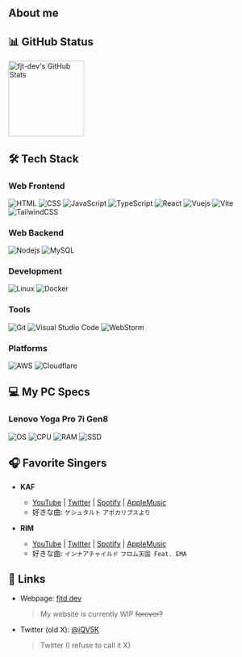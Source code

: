 ## About me

## 📊 GitHub Status

<div align="left">
  <img src="https://github-readme-stats.vercel.app/api?username=fjt-dev&theme=blue-green" alt="fjt-dev's GitHub Stats" height="150"/>
  <!-- <img src="https://github-readme-stats.vercel.app/api/top-langs/?username=fjt-dev&layout=compact&theme=blue-green" alt="fjt-dev's Top Languages" height="150"/> -->
</div>

## 🛠️ Tech Stack
### Web Frontend
 ![HTML](https://img.shields.io/badge/HTML5-E34F26?style=for-the-badge&logo=html5&logoColor=white)
 ![CSS](https://img.shields.io/badge/CSS-1375BB?style=for-the-badge&logo=CSS3&logoColor=white)
 ![JavaScript](https://img.shields.io/badge/JavaScript-F7DF1E?style=for-the-badge&logo=javascript&logoColor=black)
 ![TypeScript](https://img.shields.io/badge/TypeScript-3178C6?style=for-the-badge&logo=typescript&logoColor=white)
 ![React](https://img.shields.io/badge/React-61DAFB?style=for-the-badge&logo=react&logoColor=black)
 ![Vuejs](https://img.shields.io/badge/Vue.js-4FC08D?style=for-the-badge&logo=vuedotjs&logoColor=white)
 ![Vite](https://img.shields.io/badge/Vite-BD34FE?style=for-the-badge&logo=vite&logoColor=white)
 ![TailwindCSS](https://img.shields.io/badge/Tailwind_CSS-38B2AC?style=for-the-badge&logo=tailwind-css&logoColor=white)

 ### Web Backend
 ![Nodejs](https://img.shields.io/badge/Node.js-5FA04E?style=for-the-badge&logo=nodedotjs&logoColor=white)
 ![MySQL](https://img.shields.io/badge/MySQL-4479A1?style=for-the-badge&logo=mysql&logoColor=white)
  <!-- ![PHP](https://img.shields.io/badge/PHP-777BB4?style=for-the-badge&logo=php&logoColor=white) -->

 ### Development
 ![Linux](https://img.shields.io/badge/Linux-FABE23?style=for-the-badge&logo=Linux&logoColor=0A0A0C)
  ![Docker](https://img.shields.io/badge/Docker-2468EE?style=for-the-badge&logo=Docker&logoColor=white)

### Tools
 ![Git](https://img.shields.io/badge/Git-F1563B?style=for-the-badge&logo=Git&logoColor=white)
  ![Visual Studio Code](https://img.shields.io/badge/Visual%20Studio%20Code-1671B0?style=for-the-badge&logo=VisualStudioCode&logoColor=white)
  ![WebStorm](https://img.shields.io/badge/WebStorm-000000?style=for-the-badge&logo=webstorm&logoColor=white)
  <!-- ![PyCharm](https://img.shields.io/badge/PyCharm-000000?style=for-the-badge&logo=pycharm&logoColor=white) -->

### Platforms
  ![AWS](https://img.shields.io/badge/AWS-FF9900?style=for-the-badge&logo=Amazon%20AWS&logoColor=white)
  ![Cloudflare](https://img.shields.io/badge/Cloudflare-F18229?style=for-the-badge&logo=Cloudflare&logoColor=white)

## 💻 My PC Specs
### Lenovo Yoga Pro 7i Gen8
  ![OS](https://img.shields.io/badge/OS-Windows_11_Pro-0078D6?style=for-the-badge&logo=windows11&logoColor=white)
  ![CPU](https://img.shields.io/badge/CPU-Intel_Core_i7--13700H-0071C5?style=for-the-badge&logo=intel&logoColor=white)
  ![RAM](https://img.shields.io/badge/RAM-32GB-555555?style=for-the-badge&labelColor=708090)
  ![SSD](https://img.shields.io/badge/SSD-1TB-555555?style=for-the-badge&labelColor=708090)

## 🎧 Favorite Singers
* **KAF**
    * [YouTube](https://www.youtube.com/@virtual_kaf) | [Twitter](https://twitter.com/virtual_kaf) | [Spotify](https://open.spotify.com/intl-ja/artist/2c32JruIkUyfdycHmhIph4?si=BXcQ_BphQVy5NP0CGCCTMA) | [AppleMusic](https://apple.co/3HJrJDz)
    * 好きな曲: `ゲシュタルト` `アポカリプスより`

* **RIM**
    * [YouTube](https://www.youtube.com/@RIM_virtual) | [Twitter](https://twitter.com/_r_i_m_r_i_m_) | [Spotify](https://open.spotify.com/intl-ja/artist/1rFELoNfdLOYWPwtrBN6zS?si=4wEsto1gQeSaU2QNnOgTCQ) | [AppleMusic](https://apple.co/3HKonjO)
    * 好きな曲: `インナアチャイルド` `フロム天国 Feat. EMA`

## 🔗 Links
  * Webpage: [fjtd.dev](https://fjtd.dev)
    > My website is currently WIP <s>forever?</s>
  * Twitter (old X): [@iQV5K](https://twitter.com/iQV5K)
    > Twitter (I refuse to call it X)
